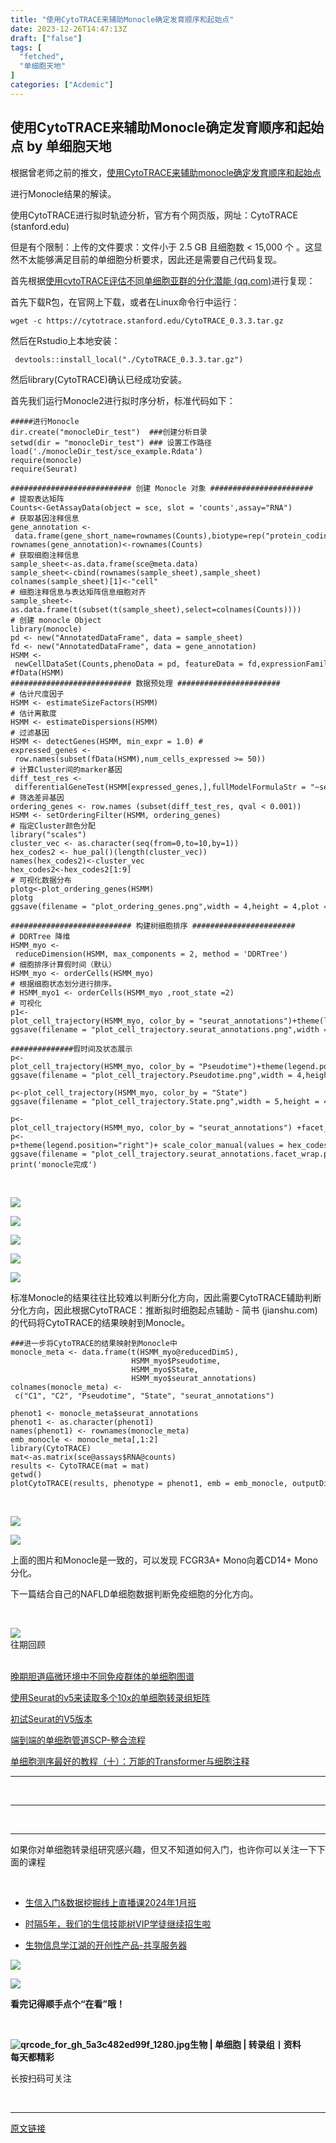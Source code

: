 ```yaml
---
title: "使用CytoTRACE来辅助Monocle确定发育顺序和起始点"
date: 2023-12-26T14:47:13Z
draft: ["false"]
tags: [
  "fetched",
  "单细胞天地"
]
categories: ["Acdemic"]
---
```

使用CytoTRACE来辅助Monocle确定发育顺序和起始点 by 单细胞天地
------
<div><section data-tool="mdnice编辑器" data-website="https://www.mdnice.com"><p data-tool="mdnice编辑器">根据曾老师之前的推文，<a href="https://mp.weixin.qq.com/s?__biz=MzAxMDkxODM1Ng==&amp;mid=2247521083&amp;idx=1&amp;sn=7f1671f1d7220c2658711620c6ffb589&amp;scene=21#wechat_redirect" data-linktype="2">使用CytoTRACE来辅助monocle确定发育顺序和起始点</a></p><p data-tool="mdnice编辑器"><span>进行Monocle结果的解读。</span></p><p data-tool="mdnice编辑器">使用CytoTRACE进行拟时轨迹分析，官方有个网页版，网址：CytoTRACE (stanford.edu)</p><p data-tool="mdnice编辑器">但是有个限制：上传的文件要求：文件小于 2.5 GB 且细胞数 &lt; 15,000 个 。这显然不太能够满足目前的单细胞分析要求，因此还是需要自己代码复现。</p><p data-tool="mdnice编辑器">首先根据<a href="https://mp.weixin.qq.com/s?__biz=MzAxMDkxODM1Ng==&amp;mid=2247511866&amp;idx=1&amp;sn=3a41dcdb50cb5eb49c17106b1b9677cc&amp;chksm=9b4bef81ac3c66978945885e790ef085b0a0adb3c83f6eaca52ff28538d77b14c09f710213a8&amp;scene=21&amp;cur_album_id=1909628995961159685#wechat_redirect" data-linktype="2">使用cytoTRACE评估不同单细胞亚群的分化潜能 (qq.com)</a>进行复现：</p><p data-tool="mdnice编辑器">首先下载R包，在官网上下载，或者在Linux命令行中运行：</p><pre data-tool="mdnice编辑器"><span></span><code>wget -c https://cytotrace.stanford.edu/CytoTRACE_0.3.3.tar.gz<br></code></pre><p data-tool="mdnice编辑器">然后在Rstudio上本地安装：</p><pre data-tool="mdnice编辑器"><span></span><code> devtools::install_local(<span>"./CytoTRACE_0.3.3.tar.gz"</span>)<br></code></pre><p data-tool="mdnice编辑器">然后library(CytoTRACE)确认已经成功安装。</p><p data-tool="mdnice编辑器">首先我们运行Monocle2进行拟时序分析，标准代码如下：</p><pre data-tool="mdnice编辑器"><span></span><code><span>#####进行Monocle</span><br>dir.create(<span>"monocleDir_test"</span>)  <span>###创建分析目录</span><br>setwd(dir = <span>"monocleDir_test"</span>) <span>### 设置工作路径</span><br>load(<span>'./monocleDir_test/sce_example.Rdata'</span>)<br><span>require</span>(monocle) <br><span>require</span>(Seurat)<br><br><span>########################### 创建 Monocle 对象 #######################</span><br><span># 提取表达矩阵</span><br>Counts&lt;-GetAssayData(object = sce, slot = <span>'counts'</span>,assay=<span>"RNA"</span>)<br><span># 获取基因注释信息</span><br>gene_annotation &lt;- data.frame(gene_short_name=rownames(Counts),biotype=rep(<span>"protein_coding"</span>,nrow(Counts)))<br>rownames(gene_annotation)&lt;-rownames(Counts)<br><span># 获取细胞注释信息</span><br>sample_sheet&lt;-as.data.frame(sce@meta.data)<br>sample_sheet&lt;-cbind(rownames(sample_sheet),sample_sheet)<br>colnames(sample_sheet)[<span>1</span>]&lt;-<span>"cell"</span><br><span># 细胞注释信息与表达矩阵信息细胞对齐</span><br>sample_sheet&lt;-as.data.frame(t(subset(t(sample_sheet),select=colnames(Counts))))<br><span># 创建 monocle Object</span><br><span>library</span>(monocle)<br>pd &lt;- new(<span>"AnnotatedDataFrame"</span>, data = sample_sheet)<br>fd &lt;- new(<span>"AnnotatedDataFrame"</span>, data = gene_annotation)<br>HSMM &lt;- newCellDataSet(Counts,phenoData = pd, featureData = fd,expressionFamily = negbinomial.size())<br><span>#fData(HSMM)</span><br><span>########################### 数据预处理 #######################</span><br><span># 估计尺度因子</span><br>HSMM &lt;- estimateSizeFactors(HSMM)<br><span># 估计离散度</span><br>HSMM &lt;- estimateDispersions(HSMM)<br><span># 过滤基因</span><br>HSMM &lt;- detectGenes(HSMM, min_expr = <span>1.0</span>) <span>#</span><br>expressed_genes &lt;- row.names(subset(fData(HSMM),num_cells_expressed &gt;= <span>50</span>))<br><span># 计算Cluster间的marker基因</span><br>diff_test_res &lt;- differentialGeneTest(HSMM[expressed_genes,],fullModelFormulaStr = <span>"~seurat_annotations"</span>)<br><span># 筛选差异基因</span><br>ordering_genes &lt;- row.names (subset(diff_test_res, qval &lt; <span>0.001</span>))<br>HSMM &lt;- setOrderingFilter(HSMM, ordering_genes)<br><span># 指定Cluster颜色分配</span><br><span>library</span>(<span>"scales"</span>)<br>cluster_vec &lt;- as.character(seq(from=<span>0</span>,to=<span>10</span>,by=<span>1</span>))<br>hex_codes2 &lt;- hue_pal()(length(cluster_vec))<br>names(hex_codes2)&lt;-cluster_vec<br>hex_codes2&lt;-hex_codes2[<span>1</span>:<span>9</span>]<br><span># 可视化数据分布</span><br>plotg&lt;-plot_ordering_genes(HSMM)<br>plotg<br>ggsave(filename = <span>"plot_ordering_genes.png"</span>,width = <span>4</span>,height = <span>4</span>,plot = plotg)<br><br><span>########################### 构建树细胞排序 #######################</span><br><span># DDRTree 降维</span><br>HSMM_myo &lt;- reduceDimension(HSMM, max_components = <span>2</span>, method = <span>'DDRTree'</span>)<br><span># 细胞排序计算假时间（默认）</span><br>HSMM_myo &lt;- orderCells(HSMM_myo)<br><span># 根据细胞状态划分进行排序。</span><br><span># HSMM_myo1 &lt;- orderCells(HSMM_myo ,root_state =2)</span><br><span># 可视化</span><br>p1&lt;-plot_cell_trajectory(HSMM_myo, color_by = <span>"seurat_annotations"</span>)+theme(legend.position=<span>"right"</span>)+ scale_color_manual(values = hex_codes2, name = <span>"seurat_annotations"</span>)<br>ggsave(filename = <span>"plot_cell_trajectory.seurat_annotations.png"</span>,width = <span>6</span>,height = <span>6</span>,plot = p1)<br><br><span>##############假时间及状态展示</span><br>p&lt;-plot_cell_trajectory(HSMM_myo, color_by = <span>"Pseudotime"</span>)+theme(legend.position=<span>"right"</span>)<br>ggsave(filename = <span>"plot_cell_trajectory.Pseudotime.png"</span>,width = <span>4</span>,height = <span>4</span>,plot = p)<br><br>p&lt;-plot_cell_trajectory(HSMM_myo, color_by = <span>"State"</span>)<br>ggsave(filename = <span>"plot_cell_trajectory.State.png"</span>,width = <span>5</span>,height = <span>4</span>,plot = p)<br><br>p&lt;-plot_cell_trajectory(HSMM_myo, color_by = <span>"seurat_annotations"</span>) +facet_wrap(~seurat_annotations, nrow = <span>1</span>)<br>p&lt;-p+theme(legend.position=<span>"right"</span>)+ scale_color_manual(values = hex_codes2, name = <span>"seurat_annotations"</span>)<br>ggsave(filename = <span>"plot_cell_trajectory.seurat_annotations.facet_wrap.png"</span>,width = <span>13</span>,height = <span>4</span>,plot = p)<br>print(<span>'monocle完成'</span>)<br></code></pre><figure data-tool="mdnice编辑器"><figcaption><br></figcaption></figure><p><img data-ratio="0.9978609625668449" data-s="300,640" data-src="https://mmbiz.qpic.cn/sz_mmbiz_png/y6jd6X97IxKS8UjuSfPsTFR6omUoQauIucN8I1tGsdCibpNJuf99UYA3k01DI0YxHM26lic8QAvKZiaKWFDibatflg/640?wx_fmt=png&amp;from=appmsg" data-type="png" data-w="935" src="https://mmbiz.qpic.cn/sz_mmbiz_png/y6jd6X97IxKS8UjuSfPsTFR6omUoQauIucN8I1tGsdCibpNJuf99UYA3k01DI0YxHM26lic8QAvKZiaKWFDibatflg/640?wx_fmt=png&amp;from=appmsg"></p><p><img data-ratio="0.9935275080906149" data-s="300,640" data-src="https://mmbiz.qpic.cn/sz_mmbiz_png/y6jd6X97IxKS8UjuSfPsTFR6omUoQauI8eQS2rNSLwV4dSoYylZAbUhu1rxMlx0hzkZXWyDwGaB3zxr9PrZ2yg/640?wx_fmt=png&amp;from=appmsg" data-type="png" data-w="927" src="https://mmbiz.qpic.cn/sz_mmbiz_png/y6jd6X97IxKS8UjuSfPsTFR6omUoQauI8eQS2rNSLwV4dSoYylZAbUhu1rxMlx0hzkZXWyDwGaB3zxr9PrZ2yg/640?wx_fmt=png&amp;from=appmsg"></p><p><img data-ratio="0.30833333333333335" data-s="300,640" data-src="https://mmbiz.qpic.cn/sz_mmbiz_png/y6jd6X97IxKS8UjuSfPsTFR6omUoQauIRdIdh9LdicSYYHnB9icHGGH7A4r2KscpzXsXFnbl9iclscN7CteXQNbbQ/640?wx_fmt=png&amp;from=appmsg" data-type="png" data-w="1080" src="https://mmbiz.qpic.cn/sz_mmbiz_png/y6jd6X97IxKS8UjuSfPsTFR6omUoQauIRdIdh9LdicSYYHnB9icHGGH7A4r2KscpzXsXFnbl9iclscN7CteXQNbbQ/640?wx_fmt=png&amp;from=appmsg"></p><p><img data-ratio="0.9914255091103966" data-s="300,640" data-src="https://mmbiz.qpic.cn/sz_mmbiz_png/y6jd6X97IxKS8UjuSfPsTFR6omUoQauIMnal3CygvOxIdt2bz32s0RlRZib2OzvZy1iadEmTllUzKBI6BicPKlXIw/640?wx_fmt=png&amp;from=appmsg" data-type="png" data-w="933" src="https://mmbiz.qpic.cn/sz_mmbiz_png/y6jd6X97IxKS8UjuSfPsTFR6omUoQauIMnal3CygvOxIdt2bz32s0RlRZib2OzvZy1iadEmTllUzKBI6BicPKlXIw/640?wx_fmt=png&amp;from=appmsg"></p><p><img data-ratio="0.7935185185185185" data-s="300,640" data-src="https://mmbiz.qpic.cn/sz_mmbiz_png/y6jd6X97IxKS8UjuSfPsTFR6omUoQauIYlL8icpqbyZP6E7knVm8anZUxFJUNDCePCZBuq1ocWQ6fKbV9VpjEZw/640?wx_fmt=png&amp;from=appmsg" data-type="png" data-w="1080" src="https://mmbiz.qpic.cn/sz_mmbiz_png/y6jd6X97IxKS8UjuSfPsTFR6omUoQauIYlL8icpqbyZP6E7knVm8anZUxFJUNDCePCZBuq1ocWQ6fKbV9VpjEZw/640?wx_fmt=png&amp;from=appmsg"></p><p data-tool="mdnice编辑器">标准Monocle的结果往往比较难以判断分化方向，因此需要CytoTRACE辅助判断分化方向，因此根据CytoTRACE：推断拟时细胞起点辅助 - 简书 (jianshu.com)的代码将CytoTRACE的结果映射到Monocle。</p><pre data-tool="mdnice编辑器"><span></span><code><span>###进一步将CytoTRACE的结果映射到Monocle中</span><br>monocle_meta &lt;- data.frame(t(HSMM_myo@reducedDimS), <br>                           HSMM_myo$Pseudotime, <br>                           HSMM_myo$State, <br>                           HSMM_myo$seurat_annotations)<br>colnames(monocle_meta) &lt;- c(<span>"C1"</span>, <span>"C2"</span>, <span>"Pseudotime"</span>, <span>"State"</span>, <span>"seurat_annotations"</span>)<br><br>phenot1 &lt;- monocle_meta$seurat_annotations<br>phenot1 &lt;- as.character(phenot1)<br>names(phenot1) &lt;- rownames(monocle_meta)<br>emb_monocle &lt;- monocle_meta[,<span>1</span>:<span>2</span>]<br><span>library</span>(CytoTRACE)<br>mat&lt;-as.matrix(sce@assays$RNA@counts)<br>results &lt;- CytoTRACE(mat = mat)<br>getwd()<br>plotCytoTRACE(results, phenotype = phenot1, emb = emb_monocle, outputDir = <span>'./monocle_combine/'</span>)<br></code></pre><figure data-tool="mdnice编辑器"><figcaption><br></figcaption></figure><p><img data-ratio="0.4324074074074074" data-s="300,640" data-src="https://mmbiz.qpic.cn/sz_mmbiz_png/y6jd6X97IxKS8UjuSfPsTFR6omUoQauIia1HWoPaPOukKlARFtVVveichN6hOa9bF1IM49371GRBv8tn5pHns4CA/640?wx_fmt=png&amp;from=appmsg" data-type="png" data-w="1080" src="https://mmbiz.qpic.cn/sz_mmbiz_png/y6jd6X97IxKS8UjuSfPsTFR6omUoQauIia1HWoPaPOukKlARFtVVveichN6hOa9bF1IM49371GRBv8tn5pHns4CA/640?wx_fmt=png&amp;from=appmsg"></p><p><img data-ratio="0.35555555555555557" data-s="300,640" data-src="https://mmbiz.qpic.cn/sz_mmbiz_png/y6jd6X97IxKS8UjuSfPsTFR6omUoQauItiatCe3wGsA7LXoq2816xwB838Ywe5hM3VzUCCKslbfAKS7IWic8qTIg/640?wx_fmt=png&amp;from=appmsg" data-type="png" data-w="1080" src="https://mmbiz.qpic.cn/sz_mmbiz_png/y6jd6X97IxKS8UjuSfPsTFR6omUoQauItiatCe3wGsA7LXoq2816xwB838Ywe5hM3VzUCCKslbfAKS7IWic8qTIg/640?wx_fmt=png&amp;from=appmsg"></p><p data-tool="mdnice编辑器">上面的图片和Monocle是一致的，可以发现 FCGR3A+ Mono向着CD14+ Mono 分化。</p><p data-tool="mdnice编辑器">下一篇结合自己的NAFLD单细胞数据判断免疫细胞的分化方向。</p></section><section><p><br></p><section data-style-type="5" data-tools="新媒体排版" data-id="2440476"><section><section><section><section><img data-imgfileid="100034737" data-ratio="0.9495798319327731" data-src="https://mmbiz.qpic.cn/mmbiz_gif/09gp6SvPE04j3m2v7Hr889icHUyibTOHs8YuUibicl7ibRD0ZwG5pDTjBluRreZvuib1o3BibvLkicYhnA4YW7dQsjn0cA/640?wx_fmt=gif" data-type="gif" data-w="119" data-width="100%" src="https://mmbiz.qpic.cn/mmbiz_gif/09gp6SvPE04j3m2v7Hr889icHUyibTOHs8YuUibicl7ibRD0ZwG5pDTjBluRreZvuib1o3BibvLkicYhnA4YW7dQsjn0cA/640?wx_fmt=gif"></section><section data-brushtype="text">往期回顾</section><section><br></section></section></section></section><section><section data-autoskip="1"><p><a target="_blank" href="http://mp.weixin.qq.com/s?__biz=MzI1Njk4ODE0MQ==&amp;mid=2247518349&amp;idx=1&amp;sn=d407b6d09adacbdfe8c9f047106068b0&amp;chksm=ea1c8e0fdd6b0719f800a495c2ea2718d3e1c3d17d0c10c88e766165fe44068207e04c98f6ad&amp;scene=21#wechat_redirect" textvalue="晚期胆道癌微环境中不同免疫群体的单细胞图谱" linktype="text" imgurl="" imgdata="null" data-itemshowtype="0" tab="innerlink" data-linktype="2"><span>晚期胆道癌微环境中不同免疫群体的单细胞图谱</span></a><br></p><p><a target="_blank" href="http://mp.weixin.qq.com/s?__biz=MzI1Njk4ODE0MQ==&amp;mid=2247518314&amp;idx=1&amp;sn=b53feba8104cfb9a377518852e871c66&amp;chksm=ea1c8ee8dd6b07fe16b1b6e2f7b28e81aeaf17d0f4b159dd56112b6dd1d0585c7d60f2cad8fb&amp;scene=21#wechat_redirect" textvalue="使用Seurat的v5来读取多个10x的单细胞转录组矩阵" linktype="text" imgurl="" imgdata="null" data-itemshowtype="0" tab="innerlink" data-linktype="2"><span>使用Seurat的v5来读取多个10x的单细胞转录组矩阵</span></a><br></p><p><a target="_blank" href="http://mp.weixin.qq.com/s?__biz=MzI1Njk4ODE0MQ==&amp;mid=2247518295&amp;idx=1&amp;sn=f97bd58d2c21122ba5c7d250f7fa709e&amp;chksm=ea1c8ed5dd6b07c326ad45dad30e1e718b84e8dfd80c0369b0d3d662040405292d0d2bbd13cb&amp;scene=21#wechat_redirect" textvalue="初试Seurat的V5版本" linktype="text" imgurl="" imgdata="null" data-itemshowtype="0" tab="innerlink" data-linktype="2"><span>初试Seurat的V5版本</span></a><br></p><p><a target="_blank" href="http://mp.weixin.qq.com/s?__biz=MzI1Njk4ODE0MQ==&amp;mid=2247517655&amp;idx=1&amp;sn=661d1bb5d5c2112d60a572de239c88f9&amp;chksm=ea1c8355dd6b0a43f1acebd4f571e832be9fbcf685c0be3f9eb41765172935edbce0c0bd5e46&amp;scene=21#wechat_redirect" textvalue="端到端的单细胞管道SCP-整合流程" linktype="text" imgurl="" imgdata="null" data-itemshowtype="0" tab="innerlink" data-linktype="2"><span>端到端的单细胞管道SCP-整合流程</span></a><br></p><p><a target="_blank" href="http://mp.weixin.qq.com/s?__biz=MzI1Njk4ODE0MQ==&amp;mid=2247515825&amp;idx=2&amp;sn=5122e66e005b04194ee21569d8c8245f&amp;chksm=ea1cb833dd6b312560d4da99a3ed73c7110d5ce84ae71bb8f9d3ab565de3f077521f0ff04ad0&amp;scene=21#wechat_redirect" textvalue="单细胞测序最好的教程（十）：万能的Transformer与细胞注释" linktype="text" imgurl="" imgdata="null" data-itemshowtype="0" tab="innerlink" data-linktype="2"><span>单细胞测序最好的教程（十）：万能的Transformer与细胞注释</span></a><br></p></section></section><hr><p><br></p></section><section data-style-type="5" data-tools="新媒体排版" data-id="2440475"><hr><p><br></p><hr><section><p>如果你对单细胞转录组研究感兴趣，但又不知道如何入门，也许你可以关注一下下面的课程<span></span></p><p><br></p><ul><li><p><a target="_blank" href="http://mp.weixin.qq.com/s?__biz=MzAxMDkxODM1Ng==&amp;mid=2247527207&amp;idx=1&amp;sn=fb9ca814003fc24e9ec8b1bcecbd1d56&amp;chksm=9b4b2b9cac3ca28afc5b68047e5f0587b6636d52879051decd573009e38313c5f7d6b0d1927d&amp;scene=21#wechat_redirect" textvalue="生信入门&amp;数据挖掘线上直播课2024年1月班" linktype="text" imgurl="" imgdata="null" data-itemshowtype="0" tab="innerlink" data-linktype="2" hasload="1"><span>生信入门&amp;数据挖掘线上直播课2024年1月班</span></a></p></li><li><p><a target="_blank" href="http://mp.weixin.qq.com/s?__biz=MzAxMDkxODM1Ng==&amp;mid=2247524148&amp;idx=1&amp;sn=7806da6feb41a36493c519c1cfc1d3ac&amp;chksm=9b4bdf8fac3c569960369602f1ef26639cb366b250f233b2297d1f059471c0458335bfc0b829&amp;scene=21#wechat_redirect" textvalue="时隔5年，我们的生信技能树VIP学徒继续招生啦" linktype="text" imgurl="" imgdata="null" data-itemshowtype="0" tab="innerlink" data-linktype="2" hasload="1"><span>时隔5年，我们的生信技能树VIP学徒继续招生啦</span></a><br></p></li><li><p><a target="_blank" href="http://mp.weixin.qq.com/s?__biz=MzAxMDkxODM1Ng==&amp;mid=2247526168&amp;idx=1&amp;sn=ebc4a9d53d675e3f7d20b1e2f97901b8&amp;chksm=9b4b27a3ac3caeb5ee0828c38f816c229067d1946be224bcaf4bac0dbdfc9eff863c621097e2&amp;scene=21#wechat_redirect" textvalue="生物信息学江湖的开创性产品-共享服务器" linktype="text" imgurl="" imgdata="null" data-itemshowtype="0" tab="innerlink" data-linktype="2" hasload="1"><span>生物信息学江湖的开创性产品-共享服务器</span></a></p></li></ul><p><img data-imgfileid="100034735" data-ratio="1" data-src="https://mmbiz.qpic.cn/mmbiz_gif/4TKeL1ZejtlKxOib5kmKX6ic6eX0w0WK5jvhtz9yBRsO3OI4yr6S5iaLNM7AbAeuPDHXMvDdur2DRz9wyiax4lEviag/640?wx_fmt=gif" data-type="gif" data-w="240" src="https://mmbiz.qpic.cn/mmbiz_gif/4TKeL1ZejtlKxOib5kmKX6ic6eX0w0WK5jvhtz9yBRsO3OI4yr6S5iaLNM7AbAeuPDHXMvDdur2DRz9wyiax4lEviag/640?wx_fmt=gif"><br></p><p><img data-imgfileid="100034738" data-ratio="0.05278592375366569" data-src="https://mmbiz.qpic.cn/mmbiz/4TKeL1Zejtlq03ZOSZiaTlic1MxgdKiaxTbOZ7ZSe0Xx1Ca8xF3L6Nyj1FYUajtYrSmRIHyZVSsAve0EAvEicZONpg/640?wx_fmt=jpeg" data-type="other" data-w="341" src="https://mmbiz.qpic.cn/mmbiz/4TKeL1Zejtlq03ZOSZiaTlic1MxgdKiaxTbOZ7ZSe0Xx1Ca8xF3L6Nyj1FYUajtYrSmRIHyZVSsAve0EAvEicZONpg/640?wx_fmt=jpeg"></p><p><strong><span>看完记得顺手点个</span></strong><span><strong><span>“在看”</span></strong></span><strong><span>哦！</span></strong></p></section><section><section data-id="93668"><section><section data-width="95%"><section><section><section data-width="38%"><section><section data-tools="135编辑器" data-id="93668"><section><section data-width="95%"><section><section><section data-width="61.8%"><section><section><section><p><br></p><span><strong data-burshtype="text"><img data-copyright="0" data-cropselx1="0" data-cropselx2="109" data-cropsely1="0" data-cropsely2="109" data-ratio="1" data-src="https://mmbiz.qpic.cn/mmbiz/siaia0BDGJdjRMGrkqo64BGKecYk4akuHpGHVQs7FeOpY7eWbIPGC1tRw5Tw0oEPmx053mR9FTVerWvhuZchIpZw/640?wx_fmt=jpeg" data-type="other" data-w="258" title="qrcode_for_gh_5a3c482ed99f_1280.jpg" data-imgfileid="100034736" src="https://mmbiz.qpic.cn/mmbiz/siaia0BDGJdjRMGrkqo64BGKecYk4akuHpGHVQs7FeOpY7eWbIPGC1tRw5Tw0oEPmx053mR9FTVerWvhuZchIpZw/640?wx_fmt=jpeg"><strong data-burshtype="text">生物</strong><strong data-burshtype="text"> | 单细胞 | 转录组丨资料</strong></strong></span></section><section><span><strong data-burshtype="text">每天都精彩</strong></span></section></section></section><section><section><section><section><section><section><p><span>长按扫码可关注</span></p></section></section></section></section></section></section></section></section></section></section></section></section></section></section></section></section></section></section></section></section><p><br></p></section></section><p><mp-style-type data-value="3"></mp-style-type></p></div>  
<hr>
<a href="https://mp.weixin.qq.com/s/A1csyjlzEqSpdHSY2mIXpQ",target="_blank" rel="noopener noreferrer">原文链接</a>
